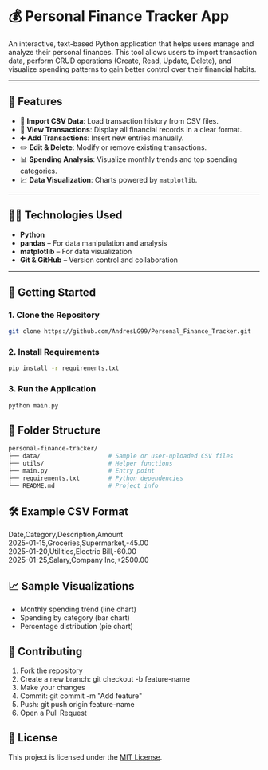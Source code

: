 # 💰 Personal Finance Tracker App

An interactive, text-based Python application that helps users manage and analyze their personal finances. This tool allows users to import transaction data, perform CRUD operations (Create, Read, Update, Delete), and visualize spending patterns to gain better control over their financial habits.

---

## 📌 Features

- 📂 **Import CSV Data**: Load transaction history from CSV files.
- 👀 **View Transactions**: Display all financial records in a clear format.
- ➕ **Add Transactions**: Insert new entries manually.
- ✏️ **Edit & Delete**: Modify or remove existing transactions.
- 📊 **Spending Analysis**: Visualize monthly trends and top spending categories.
- 📈 **Data Visualization**: Charts powered by `matplotlib`.

---

## 🧑‍💻 Technologies Used

- **Python**
- **pandas** – For data manipulation and analysis
- **matplotlib** – For data visualization
- **Git & GitHub** – Version control and collaboration

---

## 🚀 Getting Started

### 1. Clone the Repository

```bash
git clone https://github.com/AndresLG99/Personal_Finance_Tracker.git
```
### 2. Install Requirements

```bash
pip install -r requirements.txt
```
### 3. Run the Application

```bash
python main.py
```

## 📂 Folder Structure

```bash
personal-finance-tracker/
├── data/                   # Sample or user-uploaded CSV files
├── utils/                  # Helper functions
├── main.py                 # Entry point
├── requirements.txt        # Python dependencies
└── README.md               # Project info
```
## 🛠 Example CSV Format

Date,Category,Description,Amount  
2025-01-15,Groceries,Supermarket,-45.00  
2025-01-20,Utilities,Electric Bill,-60.00  
2025-01-25,Salary,Company Inc,+2500.00  

## 📈 Sample Visualizations

- Monthly spending trend (line chart)
- Spending by category (bar chart)
- Percentage distribution (pie chart)

## 🤝 Contributing

1. Fork the repository
2. Create a new branch: git checkout -b feature-name
3. Make your changes
4. Commit: git commit -m "Add feature"
5. Push: git push origin feature-name
6. Open a Pull Request

## 📄 License

This project is licensed under the [MIT License](https://github.com/AndresLG99/Personal_Finance_Tracker?tab=MIT-1-ov-file).

